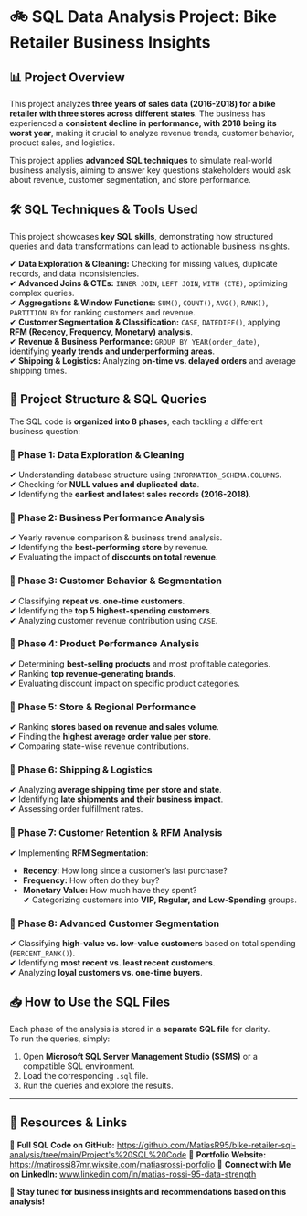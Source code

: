 # 🚲 SQL Data Analysis Project: Bike Retailer Business Insights  

## 📊 Project Overview  
This project analyzes **three years of sales data (2016-2018) for a bike retailer with three stores across different states**. The business has experienced a **consistent decline in performance, with 2018 being its worst year**, making it crucial to analyze revenue trends, customer behavior, product sales, and logistics.  

This project applies **advanced SQL techniques** to simulate real-world business analysis, aiming to answer key questions stakeholders would ask about revenue, customer segmentation, and store performance.  

## 🛠️ SQL Techniques & Tools Used  
This project showcases **key SQL skills**, demonstrating how structured queries and data transformations can lead to actionable business insights.  

✔ **Data Exploration & Cleaning:** Checking for missing values, duplicate records, and data inconsistencies.  
✔ **Advanced Joins & CTEs:** `INNER JOIN`, `LEFT JOIN`, `WITH (CTE)`, optimizing complex queries.  
✔ **Aggregations & Window Functions:** `SUM()`, `COUNT()`, `AVG()`, `RANK()`, `PARTITION BY` for ranking customers and revenue.  
✔ **Customer Segmentation & Classification:** `CASE`, `DATEDIFF()`, applying **RFM (Recency, Frequency, Monetary) analysis**.  
✔ **Revenue & Business Performance:** `GROUP BY YEAR(order_date)`, identifying **yearly trends and underperforming areas**.  
✔ **Shipping & Logistics:** Analyzing **on-time vs. delayed orders** and average shipping times.  

## 📂 Project Structure & SQL Queries  
The SQL code is **organized into 8 phases**, each tackling a different business question:  

### **📌 Phase 1: Data Exploration & Cleaning**  
✔ Understanding database structure using `INFORMATION_SCHEMA.COLUMNS`.  
✔ Checking for **NULL values and duplicated data**.  
✔ Identifying the **earliest and latest sales records (2016-2018)**.  

### **📌 Phase 2: Business Performance Analysis**  
✔ Yearly revenue comparison & business trend analysis.  
✔ Identifying the **best-performing store** by revenue.  
✔ Evaluating the impact of **discounts on total revenue**.  

### **📌 Phase 3: Customer Behavior & Segmentation**  
✔ Classifying **repeat vs. one-time customers**.  
✔ Identifying the **top 5 highest-spending customers**.  
✔ Analyzing customer revenue contribution using `CASE`.  

### **📌 Phase 4: Product Performance Analysis**  
✔ Determining **best-selling products** and most profitable categories.  
✔ Ranking **top revenue-generating brands**.  
✔ Evaluating discount impact on specific product categories.  

### **📌 Phase 5: Store & Regional Performance**  
✔ Ranking **stores based on revenue and sales volume**.  
✔ Finding the **highest average order value per store**.  
✔ Comparing state-wise revenue contributions.  

### **📌 Phase 6: Shipping & Logistics**  
✔ Analyzing **average shipping time per store and state**.  
✔ Identifying **late shipments and their business impact**.  
✔ Assessing order fulfillment rates.  

### **📌 Phase 7: Customer Retention & RFM Analysis**  
✔ Implementing **RFM Segmentation**:  
   - **Recency:** How long since a customer’s last purchase?  
   - **Frequency:** How often do they buy?  
   - **Monetary Value:** How much have they spent?  
✔ Categorizing customers into **VIP, Regular, and Low-Spending** groups.  

### **📌 Phase 8: Advanced Customer Segmentation**  
✔ Classifying **high-value vs. low-value customers** based on total spending (`PERCENT_RANK()`).  
✔ Identifying **most recent vs. least recent customers**.  
✔ Analyzing **loyal customers vs. one-time buyers**.  

## 📥 How to Use the SQL Files  
Each phase of the analysis is stored in a **separate SQL file** for clarity.  
To run the queries, simply:  
1. Open **Microsoft SQL Server Management Studio (SSMS)** or a compatible SQL environment.  
2. Load the corresponding `.sql` file.  
3. Run the queries and explore the results.  

---

## 🔗 Resources & Links  
📌 **Full SQL Code on GitHub:** https://github.com/MatiasR95/bike-retailer-sql-analysis/tree/main/Project's%20SQL%20Code 
📂 **Portfolio Website:** https://matirossi87mr.wixsite.com/matiasrossi-porfolio 
👥 **Connect with Me on LinkedIn:** www.linkedin.com/in/matias-rossi-95-data-strength 

🚀 **Stay tuned for business insights and recommendations based on this analysis!**  
